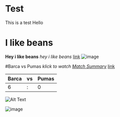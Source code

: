 # Test
This is a test
Hello

# I like beans
**Hey i like beans**
*hey i like beans*
[link](https://www.youtube.com)
![image](https://user-images.githubusercontent.com/110892382/183600164-5bf2a84a-f87d-4f13-8624-99155c9776d8.png)

#Barca vs Pumas
*klick to watch [Match Summary]()*
[link](https://youtu.be/jSp0HPdj7vk)


| Barca | vs | Pumas |
| --- | --- | --- |
| 6     |  :  |  0  |
  
  
  ![Alt Text](https://media.giphy.com/media/vFKqnCdLPNOKc/giphy.gif)

![image](https://user-images.githubusercontent.com/110892382/183609698-fea59129-82ae-4321-b4bc-dcfd026faed9.gif)



